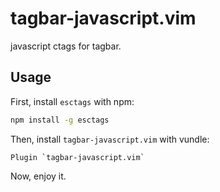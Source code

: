 # tagbar-javascript.vim

javascript ctags for tagbar.

## Usage

First, install `esctags` with npm:

```bash
npm install -g esctags
```

Then, install `tagbar-javascript.vim` with vundle:

```vim
Plugin `tagbar-javascript.vim`
```

Now, enjoy it.
